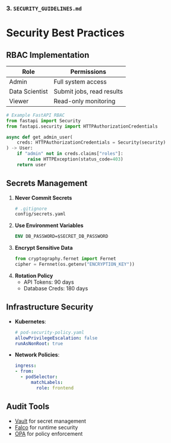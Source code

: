 ### 3. `SECURITY_GUIDELINES.md`
# Security Best Practices

## RBAC Implementation
| Role            | Permissions                          |
|-----------------|--------------------------------------|
| Admin           | Full system access                   |
| Data Scientist  | Submit jobs, read results            |
| Viewer          | Read-only monitoring                 |

```python
# Example FastAPI RBAC
from fastapi import Security
from fastapi.security import HTTPAuthorizationCredentials

async def get_admin_user(
    creds: HTTPAuthorizationCredentials = Security(security)
) -> User:
    if "admin" not in creds.claims["roles"]:
        raise HTTPException(status_code=403)
    return user
```

## Secrets Management
1. **Never Commit Secrets**
   ```bash
   # .gitignore
   config/secrets.yaml
   ```
2. **Use Environment Variables**
   ```dockerfile
   ENV DB_PASSWORD=$SECRET_DB_PASSWORD
   ```
3. **Encrypt Sensitive Data**
   ```python
   from cryptography.fernet import Fernet
   cipher = Fernnet(os.getenv("ENCRYPTION_KEY"))
   ```
4. **Rotation Policy**
   - API Tokens: 90 days
   - Database Creds: 180 days

## Infrastructure Security
- **Kubernetes**: 
  ```yaml
  # pod-security-policy.yaml
  allowPrivilegeEscalation: false
  runAsNonRoot: true
  ```
- **Network Policies**:
  ```yaml
  ingress:
  - from:
    - podSelector:
        matchLabels:
          role: frontend
  ```

## Audit Tools
- [Vault](https://www.vaultproject.io/) for secret management
- [Falco](https://falco.org/) for runtime security
- [OPA](https://www.openpolicyagent.org/) for policy enforcement
```